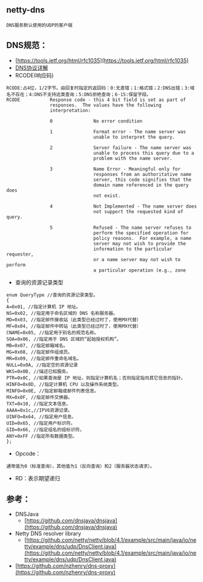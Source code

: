 ## netty-dns
```
DNS服务默认使用的UDP的客户端
```

## DNS规范：
- [https://tools.ietf.org/html/rfc1035](https://tools.ietf.org/html/rfc1035)
- [DNS协议详解](http://blog.chinaunix.net/uid-12077794-id-91657.html)
- RCODE(响应码)
```
RCODE:占4位，1/2字节。由回复时指定的返回码：0:无差错；1:格式错；2:DNS出错；3:域名不存在；4:DNS不支持这类查询；5:DNS拒绝查询；6-15:保留字段。
RCODE           Response code - this 4 bit field is set as part of
                responses.  The values have the following
                interpretation:

                0               No error condition

                1               Format error - The name server was
                                unable to interpret the query.

                2               Server failure - The name server was
                                unable to process this query due to a
                                problem with the name server.

                3               Name Error - Meaningful only for
                                responses from an authoritative name
                                server, this code signifies that the
                                domain name referenced in the query does
                                not exist.

                4               Not Implemented - The name server does
                                not support the requested kind of query.

                5               Refused - The name server refuses to
                                perform the specified operation for
                                policy reasons.  For example, a name
                                server may not wish to provide the
                                information to the particular requester,
                                or a name server may not wish to perform
                                a particular operation (e.g., zone

```
- 查询的资源记录类型
```
enum QueryType //查询的资源记录类型。
{
A=0x01, //指定计算机 IP 地址。
NS=0x02, //指定用于命名区域的 DNS 名称服务器。
MD=0x03, //指定邮件接收站（此类型已经过时了，使用MX代替）
MF=0x04, //指定邮件中转站（此类型已经过时了，使用MX代替）
CNAME=0x05, //指定用于别名的规范名称。
SOA=0x06, //指定用于 DNS 区域的“起始授权机构”。
MB=0x07, //指定邮箱域名。
MG=0x08, //指定邮件组成员。
MR=0x09, //指定邮件重命名域名。
NULL=0x0A, //指定空的资源记录
WKS=0x0B, //描述已知服务。
PTR=0x0C, //如果查询是 IP 地址，则指定计算机名；否则指定指向其它信息的指针。
HINFO=0x0D, //指定计算机 CPU 以及操作系统类型。
MINFO=0x0E, //指定邮箱或邮件列表信息。
MX=0x0F, //指定邮件交换器。
TXT=0x10, //指定文本信息。 
AAAA=0x1c,//IPV6资源记录。
UINFO=0x64, //指定用户信息。
UID=0x65, //指定用户标识符。
GID=0x66, //指定组名的组标识符。
ANY=0xFF //指定所有数据类型。
};
```
- Opcode：
```
通常值为0（标准查询），其他值为1（反向查询）和2（服务器状态请求）。
```
- RD：表示期望递归


## 参考：
- DNSJava
    - [https://github.com/dnsjava/dnsjava](https://github.com/dnsjava/dnsjava)
- Netty DNS resolver library
    - [https://github.com/netty/netty/blob/4.1/example/src/main/java/io/netty/example/dns/udp/DnsClient.java](https://github.com/netty/netty/blob/4.1/example/src/main/java/io/netty/example/dns/udp/DnsClient.java)
- [https://github.com/nzhenry/dns-proxy](https://github.com/nzhenry/dns-proxy)

